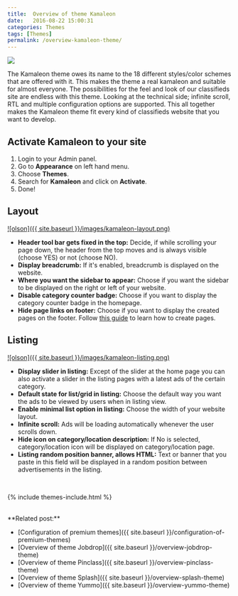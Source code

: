 ```yaml
---
title:  Overview of theme Kamaleon
date:   2016-08-22 15:00:31
categories: Themes
tags: [Themes]
permalink: /overview-kamaleon-theme/
---
```

<a href="{{ site.baseurl }}/images/kamaleon.png" class="thumbnail gallery-item" data-gallery>
<img src="{{ site.baseurl }}/images/kamaleon.png" style="max-height:300px;">
</a>

The Kamaleon theme owes its name to the 18 different styles/color schemes that are offered with it. This makes the theme a real kamaleon and suitable for almost everyone. The possibilities for the feel and look of our classifieds site are endless with this theme. Looking at the technical side; infinite scroll, RTL and multiple configuration options are supported. This all together makes the Kamaleon theme fit every kind of classifieds website that you want to develop.


## Activate Kamaleon to your site

1. Login to your Admin panel.
2. Go to **Appearance** on left hand menu.
3. Choose **Themes**.
4. Search for **Kamaleon** and click on **Activate**.
5. Done!


## Layout

<a href="{{ site.baseurl }}/images/kamaleon-layout.png" class="thumbnail gallery-item" data-gallery>
![olson]({{ site.baseurl }}/images/kamaleon-layout.png)
</a>

+ **Header tool bar gets fixed in the top:** Decide, if while scrolling your page down, the header from the top moves and is always visible (choose YES) or not (choose NO).
+ **Display breadcrumb:** If it's enabled, breadcrumb is displayed on the website.
+ **Where you want the sidebar to appear:** Choose if you want the sidebar to be displayed on the right or left of your website.
+ **Disable category counter badge:** Choose if you want to display the category counter badge in the homepage.
+ **Hide page links on footer:** Choose if you want to display the created pages on the footer. Follow [this guide](http://docs.yclas.com/how_to_add_pages/) to learn how to create pages.  


## Listing

<a href="{{ site.baseurl }}/images/kamaleon-listing.png" class="thumbnail gallery-item" data-gallery>
![olson]({{ site.baseurl }}/images/kamaleon-listing.png)
</a>

+ **Display slider in listing:** Except of the slider at the home page you can also activate a slider in the listing pages with a latest ads of the certain category.
+ **Default state for list/grid in listing:** Choose the default way you want the ads to be viewed by users when in listing view.
+ **Enable minimal list option in listing:** Choose the width of your website layout.
+ **Infinite scroll:** Ads will be loading automatically whenever the user scrolls down.
+ **Hide icon on category/location description:** If No is selected, category/location icon will be displayed on category/location page.
+ **Listing random position banner, allows HTML:** Text or banner that you paste in this field will be displayed in a random position between advertisements in the listing.

<br>

{% include themes-include.html %}

<br>
**Related post:**

* [Configuration of premium themes]({{ site.baseurl }}/configuration-of-premium-themes)
* [Overview of theme Jobdrop]({{ site.baseurl }}/overview-jobdrop-theme)
* [Overview of theme Pinclass]({{ site.baseurl }}/overview-pinclass-theme)
* [Overview of theme Splash]({{ site.baseurl }}/overview-splash-theme)
* [Overview of theme Yummo]({{ site.baseurl }}/overview-yummo-theme)